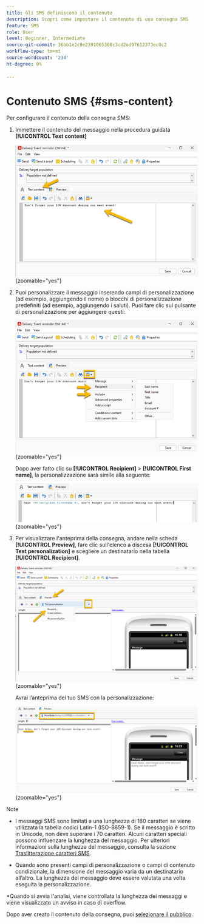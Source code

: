 ```yaml
---
title: Gli SMS definiscono il contenuto
description: Scopri come impostare il contenuto di una consegna SMS
feature: SMS
role: User
level: Beginner, Intermediate
source-git-commit: 36bb1e2c9e2391065360c3cd2ad97612373ec0c2
workflow-type: tm+mt
source-wordcount: '234'
ht-degree: 0%

---
```



# Contenuto SMS {#sms-content}

Per configurare il contenuto della consegna SMS:

1. Immettere il contenuto del messaggio nella procedura guidata **[!UICONTROL Text content]**

   ![](assets/sms_content.png){zoomable="yes"}

1. Puoi personalizzare il messaggio inserendo campi di personalizzazione (ad esempio, aggiungendo il nome) o blocchi di personalizzazione predefiniti (ad esempio, aggiungendo i saluti). Puoi fare clic sul pulsante di personalizzazione per aggiungere questi:

   ![](assets/sms_perso.png){zoomable="yes"}

   Dopo aver fatto clic su **[!UICONTROL Recipient]** > **[!UICONTROL First name]**, la personalizzazione sarà simile alla seguente:

   ![](assets/sms_perso_recipient.png){zoomable="yes"}

1. Per visualizzare l&#39;anteprima della consegna, andare nella scheda **[!UICONTROL Preview]**, fare clic sull&#39;elenco a discesa **[!UICONTROL Test personalization]** e scegliere un destinatario nella tabella **[!UICONTROL Recipient]**.

   ![](assets/sms_preview.png){zoomable="yes"}

   Avrai l’anteprima del tuo SMS con la personalizzazione:

   ![](assets/sms_preview_phone.png){zoomable="yes"}

>[!NOTE]
>
>* I messaggi SMS sono limitati a una lunghezza di 160 caratteri se viene utilizzata la tabella codici Latin-1 (ISO-8859-1). Se il messaggio è scritto in Unicode, non deve superare i 70 caratteri. Alcuni caratteri speciali possono influenzare la lunghezza del messaggio. Per ulteriori informazioni sulla lunghezza del messaggio, consulta la sezione [Traslitterazione caratteri SMS](smpp-external-account.md#smpp-channel-settings).
>
>* Quando sono presenti campi di personalizzazione o campi di contenuto condizionale, la dimensione del messaggio varia da un destinatario all’altro. La lunghezza del messaggio deve essere valutata una volta eseguita la personalizzazione.
>
>*Quando si avvia l&#39;analisi, viene controllata la lunghezza dei messaggi e viene visualizzato un avviso in caso di overflow.

Dopo aver creato il contenuto della consegna, puoi [selezionare il pubblico](sms-audience.md).